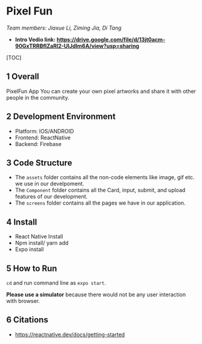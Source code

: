 # Pixel Fun

*Team members: Jiaxue Li, Ziming Jia, Di Tang*


* **Intro Vedio link: https://drive.google.com/file/d/13jt0acm-90GxTRRBfIZaRl2-UIJdlm6A/view?usp=sharing**



[TOC]

## 1 Overall

PixelFun App
You can create your own pixel artworks and share it with other people in the community.



## 2 Development Environment

* Platform: IOS/ANDROID
* Frontend: ReactNative
* Backend: Firebase



## 3 Code Structure

* The `assets` folder contains all the non-code elements like image, gif etc. we use in our develpoment.
* The `Component` folder contains all the Card, input, submit, and upload features of our development.
* The `screens` folder contains all the pages we have in our application.

## 4 Install

* React Native Install
* Npm install/ yarn add
* Expo install



## 5 How to Run

`cd` and run command line as `expo start`.

 **Please use a simulator** because there would not be any user interaction with browser.



## 6 Citations
* https://reactnative.dev/docs/getting-started

  








